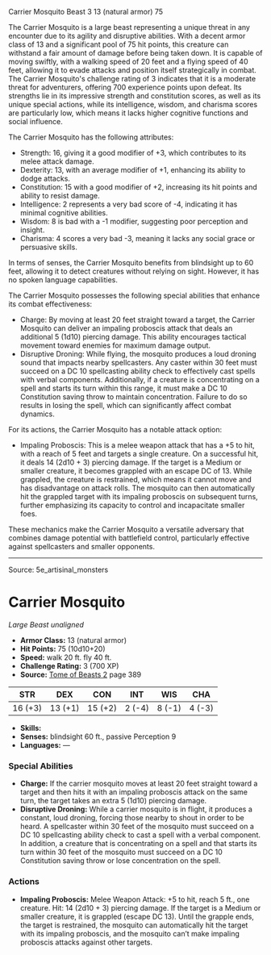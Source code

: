 <MonsterName/>Carrier Mosquito</MonsterName>
<CreatureType/>Beast</CreatureType>
<CR/>3</CR>
<AC/>13 (natural armor)</AC>
<HP/>75</HP>
<summary>The Carrier Mosquito is a large beast representing a unique threat in any encounter due to its agility and disruptive abilities. With a decent armor class of 13 and a significant pool of 75 hit points, this creature can withstand a fair amount of damage before being taken down. It is capable of moving swiftly, with a walking speed of 20 feet and a flying speed of 40 feet, allowing it to evade attacks and position itself strategically in combat. The Carrier Mosquito's challenge rating of 3 indicates that it is a moderate threat for adventurers, offering 700 experience points upon defeat. Its strengths lie in its impressive strength and constitution scores, as well as its unique special actions, while its intelligence, wisdom, and charisma scores are particularly low, which means it lacks higher cognitive functions and social influence. </summary>

<detail>

The Carrier Mosquito has the following attributes: 
- Strength: 16, giving it a good modifier of +3, which contributes to its melee attack damage.
- Dexterity: 13, with an average modifier of +1, enhancing its ability to dodge attacks.
- Constitution: 15 with a good modifier of +2, increasing its hit points and ability to resist damage.
- Intelligence: 2 represents a very bad score of -4, indicating it has minimal cognitive abilities.
- Wisdom: 8 is bad with a -1 modifier, suggesting poor perception and insight.
- Charisma: 4 scores a very bad -3, meaning it lacks any social grace or persuasive skills.

In terms of senses, the Carrier Mosquito benefits from blindsight up to 60 feet, allowing it to detect creatures without relying on sight. However, it has no spoken language capabilities.

The Carrier Mosquito possesses the following special abilities that enhance its combat effectiveness:
- Charge: By moving at least 20 feet straight toward a target, the Carrier Mosquito can deliver an impaling proboscis attack that deals an additional 5 (1d10) piercing damage. This ability encourages tactical movement toward enemies for maximum damage output.
- Disruptive Droning: While flying, the mosquito produces a loud droning sound that impacts nearby spellcasters. Any caster within 30 feet must succeed on a DC 10 spellcasting ability check to effectively cast spells with verbal components. Additionally, if a creature is concentrating on a spell and starts its turn within this range, it must make a DC 10 Constitution saving throw to maintain concentration. Failure to do so results in losing the spell, which can significantly affect combat dynamics.

For its actions, the Carrier Mosquito has a notable attack option:
- Impaling Proboscis: This is a melee weapon attack that has a +5 to hit, with a reach of 5 feet and targets a single creature. On a successful hit, it deals 14 (2d10 + 3) piercing damage. If the target is a Medium or smaller creature, it becomes grappled with an escape DC of 13. While grappled, the creature is restrained, which means it cannot move and has disadvantage on attack rolls. The mosquito can then automatically hit the grappled target with its impaling proboscis on subsequent turns, further emphasizing its capacity to control and incapacitate smaller foes.

These mechanics make the Carrier Mosquito a versatile adversary that combines damage potential with battlefield control, particularly effective against spellcasters and smaller opponents.</detail>



---

Source: 5e_artisinal_monsters

# Carrier Mosquito

*Large* *Beast* *unaligned*

- **Armor Class:** 13 (natural armor)
- **Hit Points:** 75 (10d10+20)
- **Speed:** walk 20 ft. fly 40 ft.
- **Challenge Rating:** 3 (700 XP)
- **Source:** [Tome of Beasts 2](https://koboldpress.com/kpstore/product/tome-of-beasts-2-for-5th-edition) page 389

| STR | DEX | CON | INT | WIS | CHA |
| --- | --- | --- | --- | --- | --- |
| 16 (+3) | 13 (+1) | 15 (+2) | 2 (-4) | 8 (-1) | 4 (-3) |

- **Skills:** 
- **Senses:** blindsight 60 ft., passive Perception 9
- **Languages:** —

### Special Abilities

- **Charge:** If the carrier mosquito moves at least 20 feet straight toward a target and then hits it with an impaling proboscis attack on the same turn, the target takes an extra 5 (1d10) piercing damage.
- **Disruptive Droning:** While a carrier mosquito is in flight, it produces a constant, loud droning, forcing those nearby to shout in order to be heard. A spellcaster within 30 feet of the mosquito must succeed on a DC 10 spellcasting ability check to cast a spell with a verbal component. In addition, a creature that is concentrating on a spell and that starts its turn within 30 feet of the mosquito must succeed on a DC 10 Constitution saving throw or lose concentration on the spell.

### Actions

- **Impaling Proboscis:** Melee Weapon Attack: +5 to hit, reach 5 ft., one creature. Hit: 14 (2d10 + 3) piercing damage. If the target is a Medium or smaller creature, it is grappled (escape DC 13). Until the grapple ends, the target is restrained, the mosquito can automatically hit the target with its impaling proboscis, and the mosquito can’t make impaling proboscis attacks against other targets.




